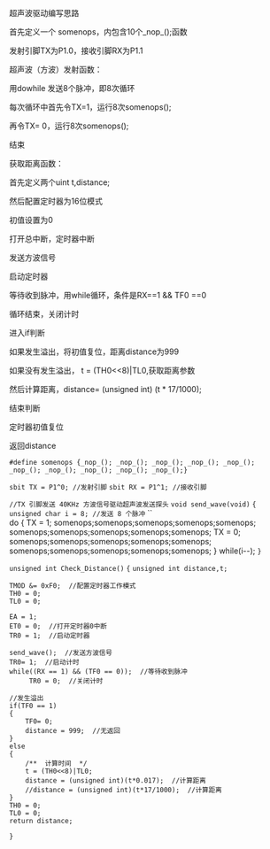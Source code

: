 超声波驱动编写思路

首先定义一个 somenops，内包含10个_nop_();函数

发射引脚TX为P1.0，接收引脚RX为P1.1

超声波（方波）发射函数：

用dowhile 发送8个脉冲，即8次循环

每次循环中首先令TX=1，运行8次somenops();

再令TX= 0，运行8次somenops();

结束



获取距离函数：

首先定义两个uint t,distance;

然后配置定时器为16位模式

初值设置为0

打开总中断，定时器中断

发送方波信号

启动定时器

等待收到脉冲，用while循环，条件是RX==1 && TF0 ==0

循环结束，关闭计时

进入if判断

如果发生溢出，将初值复位，距离distance为999

如果没有发生溢出， t = (TH0<<8)|TL0,获取距离参数

然后计算距离，distance= (unsigned int) (t * 17/1000);

结束判断

定时器初值复位

返回distance

`#define somenops {_nop_(); _nop_(); _nop_(); _nop_(); _nop_(); _nop_(); _nop_(); _nop_(); _nop_(); _nop_();}`

`sbit TX = P1^0; //发射引脚`
`sbit RX = P1^1; //接收引脚`

`//TX 引脚发送 40KHz 方波信号驱动超声波发送探头`
`void send_wave(void)` 
`{`
	`unsigned char i = 8; //发送 8 个脉冲`
``	
	do {
		TX = 1;
		somenops;somenops;somenops;somenops;somenops;  
		somenops;somenops;somenops;somenops;somenops;
		TX = 0;
		somenops;somenops;somenops;somenops;somenops;  
		somenops;somenops;somenops;somenops;somenops;
	} while(i--);
`}`

`unsigned int Check_Distance()`
`{`
	`unsigned int distance,t;`

    TMOD &= 0xF0;  //配置定时器工作模式
    TH0 = 0;
    TL0 = 0;  
      
    EA = 1;
    ET0 = 0;  //打开定时器0中断
    TR0 = 1;  //启动定时器   
    
    send_wave();  //发送方波信号
    TR0= 1;  //启动计时
    while((RX == 1) && (TF0 == 0));  //等待收到脉冲
    	 TR0 = 0;  //关闭计时
    
    //发生溢出
    if(TF0 == 1)
    {
    	TF0= 0;
    	distance = 999;  //无返回
    }
    else
    {
    	/**  计算时间  */
    	t = (TH0<<8)|TL0;
    	distance = (unsigned int)(t*0.017);  //计算距离				
    	//distance = (unsigned int)(t*17/1000);  //计算距离				
    }
    TH0 = 0;
    TL0 = 0;
    return distance;
`}`